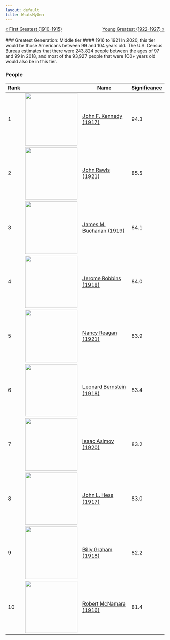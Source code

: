 ```yaml
---
layout: default
title: WhatsMyGen
---
```

<div style="overflow: hidden"><a href="/WhatsMyGen/generations/greatest-first.html" class="previous" style="float: left !important">&laquo; First Greatest (1910-1915)</a><a href="/WhatsMyGen/generations/greatest-young.html" class="next" style="float: right !important">Young Greatest (1922-1927) &raquo;</a></div>
<br>
### Greatest Generation: Middle tier
#### 1916 to 1921
In 2020, this tier would be those Americans between 99 and 104 years old. The U.S. Census Bureau estimates that there were 243,824 people between the ages of 97 and 99 in 2018, and most of the 93,927 people that were 100+ years old would also be in this tier. 

### People

Rank |     | Name                               | <a href="/WhatsMyGen/FAQ.html#Significance">Significance</a> 
---- | --- | ---------------------------------- | -------- 
1    | <img src="https://upload.wikimedia.org/wikipedia/commons/c/c3/John_F._Kennedy%2C_White_House_color_photo_portrait.jpg" width="165" /> | [John F. Kennedy (1917)](https://en.wikipedia.org/wiki/John_F._Kennedy) | 94.3
2    | <img src="https://upload.wikimedia.org/wikipedia/en/3/3d/John_Rawls.jpg" width="165" /> | [John Rawls (1921)](https://en.wikipedia.org/wiki/John_Rawls) | 85.5
3    | <img src="https://upload.wikimedia.org/wikipedia/commons/1/11/James_Buchanan_by_Atlas_network.jpg" width="165" /> | [James M. Buchanan (1919)](https://en.wikipedia.org/wiki/James_M._Buchanan) | 84.1
4    | <img src="https://upload.wikimedia.org/wikipedia/commons/e/e4/Jerome_Robbins_ca._1968_cropped.jpg" width="165" /> | [Jerome Robbins (1918)](https://en.wikipedia.org/wiki/Jerome_Robbins) | 84.0
5    | <img src="https://upload.wikimedia.org/wikipedia/commons/1/18/Nancy_Reagan.jpg" width="165" /> | [Nancy Reagan (1921)](https://en.wikipedia.org/wiki/Nancy_Reagan) | 83.9
6    | <img src="https://upload.wikimedia.org/wikipedia/commons/6/6a/Leonard_Bernstein_by_Jack_Mitchell.jpg" width="165" /> | [Leonard Bernstein (1918)](https://en.wikipedia.org/wiki/Leonard_Bernstein) | 83.4
7    | <img src="https://upload.wikimedia.org/wikipedia/commons/3/34/Isaac.Asimov01.jpg" width="165" /> | [Isaac Asimov (1920)](https://en.wikipedia.org/wiki/Isaac_Asimov) | 83.2
8    | <img src="https://fair.org/wp-content/uploads/2005/03/hess.jpg" width="165" /> | [John L. Hess (1917)](https://en.wikipedia.org/wiki/John_L._Hess) | 83.0
9    | <img src="https://upload.wikimedia.org/wikipedia/commons/e/e0/Billy_Graham_bw_photo%2C_April_11%2C_1966.jpg" width="165" /> | [Billy Graham (1918)](https://en.wikipedia.org/wiki/Billy_Graham) | 82.2
10   | <img src="https://upload.wikimedia.org/wikipedia/commons/2/2b/Robert_McNamara_official_portrait.jpg" width="165" /> | [Robert McNamara (1916)](https://en.wikipedia.org/wiki/Robert_McNamara) | 81.4
